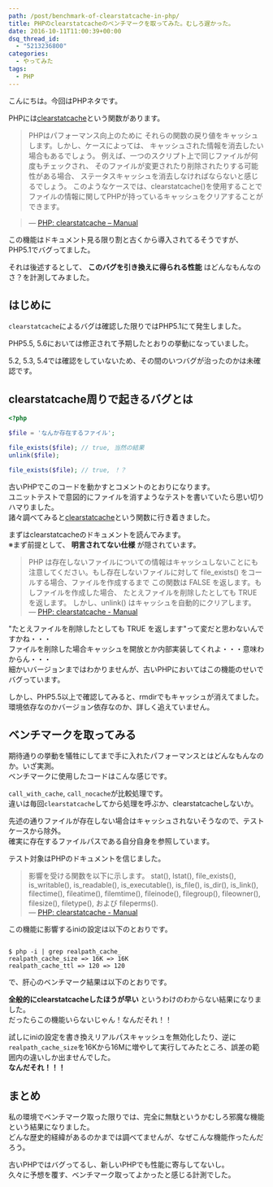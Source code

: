 ```yaml
---
path: /post/benchmark-of-clearstatcache-in-php/
title: PHPのclearstatcacheのベンチマークを取ってみた。むしろ遅かった。
date: 2016-10-11T11:00:39+00:00
dsq_thread_id:
  - "5213236800"
categories:
  - やってみた
tags:
  - PHP
---
```

こんにちは。今回はPHPネタです。

PHPには[clearstatcache](http://php.net/manual/ja/function.clearstatcache.php)という関数があります。

> PHPはパフォーマンス向上のために それらの関数の戻り値をキャッシュします。しかし、ケースによっては、 キャッシュされた情報を消去したい場合もあるでしょう。 例えば、一つのスクリプト上で同じファイルが何度もチェックされ、 そのファイルが変更されたり削除されたりする可能性がある場合、 ステータスキャッシュを消去しなければならないと感じるでしょう。 このようなケースでは、clearstatcache()を使用することで ファイルの情報に関してPHPが持っているキャッシュをクリアすることができます。
    
> &mdash; [PHP: clearstatcache – Manual](http://php.net/manual/ja/function.clearstatcache.php)

この機能はドキュメント見る限り割と古くから導入されてるそうですが、PHP5.1でバグってました。
  
それは後述するとして、 **このバグを引き換えに得られる性能** はどんなもんなのさ？を計測してみました。

<!--more-->

はじめに
----------------------------------------

`clearstatcache`によるバグは確認した限りではPHP5.1にて発生しました。
  
PHP5.5, 5.6においては修正されて予期したとおりの挙動になっていました。
  
5.2, 5.3, 5.4では確認をしていないため、その間のいつバグが治ったのかは未確認です。

clearstatcache周りで起きるバグとは
----------------------------------------

```php
<?php

$file = 'なんか存在するファイル';

file_exists($file); // true, 当然の結果
unlink($file);

file_exists($file); // true, ！？
```

<p>
  古いPHPでこのコードを動かすとコメントのとおりになります。<br />
  ユニットテストで意図的にファイルを消すようなテストを書いていたら思い切りハマりました。<br />
  諸々調べてみると<a href="http://php.net/manual/ja/function.clearstatcache.php">clearstatcache</a>という関数に行き着きました。
</p>

<p>
  まずはclearstatcacheのドキュメントを読んでみます。<br />
  ※まず前提として、 <strong>明言されてない仕様</strong> が隠されています。
</p>

<blockquote>
  <p>
    PHP は存在しないファイルについての情報はキャッシュしないことにも 注意してください。もし存在しないファイルに対して file_exists() をコールする場合、ファイルを作成するまで この関数は FALSE を返します。もしファイルを作成した場合、 たとえファイルを削除したとしても TRUE を返します。 しかし、unlink() はキャッシュを自動的にクリアします。<br />
      &mdash; <a href="http://php.net/manual/ja/function.clearstatcache.php">PHP: clearstatcache - Manual</a>
  </p>
  
</blockquote>

<p>
  "たとえファイルを削除したとしても TRUE を返します"って変だと思わないんですかね・・・<br />
  ファイルを削除した場合キャッシュを開放とか内部実装してくれよ・・・意味わからん・・・<br />
  細かいバージョンまではわかりませんが、古いPHPにおいてはこの機能のせいでバグっています。
</p>

<p>
  しかし、PHP5.5以上で確認してみると、rmdirでもキャッシュが消えてました。<br />
  環境依存なのかバージョン依存なのか、詳しく追えていません。
</p>

<h2>
  ベンチマークを取ってみる
</h2>

<p>
  期待通りの挙動を犠牲にしてまで手に入れたパフォーマンスとはどんなもんなのか。いざ実測。<br />
  ベンチマークに使用したコードはこんな感じです。
</p>

<p>
  <code>call_with_cache</code>, <code>call_nocache</code>が比較処理です。<br />
  違いは毎回<code>clearstatcache</code>してから処理を呼ぶか、clearstatcacheしないか。
</p>

<p>
  先述の通りファイルが存在しない場合はキャッシュされないそうなので、テストケースから除外。<br />
  確実に存在するファイルパスである自分自身を参照しています。
</p>

<p>
  テスト対象はPHPのドキュメントを信じました。
</p>

<blockquote>
  <p>
    影響を受ける関数を以下に示します。 stat(), lstat(), file_exists(), is_writable(), is_readable(), is_executable(), is_file(), is_dir(), is_link(), filectime(), fileatime(), filemtime(), fileinode(), filegroup(), fileowner(), filesize(), filetype(), および fileperms().<br />
      &mdash; <a href="http://php.net/manual/ja/function.clearstatcache.php">PHP: clearstatcache - Manual</a>
  </p>
  
</blockquote>

<p>
  この機能に影響するiniの設定は以下のとおりです。
</p>

```

$ php -i | grep realpath_cache_
realpath_cache_size => 16K => 16K
realpath_cache_ttl => 120 => 120
```

<p>
  で、肝心のベンチマーク結果は以下のとおりです。
</p>

<p>
  <strong>全般的にclearstatcacheしたほうが早い</strong> というわけのわからない結果になりました。<br />
  だったらこの機能いらないじゃん！なんだそれ！！
</p>

<p>
  試しにiniの設定を書き換えリアルパスキャッシュを無効化したり、逆に<code>realpath_cache_size</code>を16Kから16Mに増やして実行してみたところ、誤差の範囲内の違いしか出ませんでした。<br />
  <strong>なんだそれ！！！</strong>
</p>

<h2>
  まとめ
</h2>

<p>
  私の環境でベンチマーク取った限りでは、完全に無駄というかむしろ邪魔な機能という結果になりました。<br />
  どんな歴史的経緯があるのかまでは調べてませんが、なぜこんな機能作ったんだろう。
</p>

<p>
  古いPHPではバグってるし、新しいPHPでも性能に寄与してないし。<br />
  久々に予想を覆す、ベンチマーク取ってよかったと感じる計測でした。
</p>

<div style="font-size:0px;height:0px;line-height:0px;margin:0;padding:0;clear:both">
  
</div>